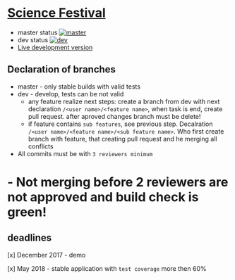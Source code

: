 # [Science Festival](https://science-festival.herokuapp.com/)
- master status [![master](https://travis-ci.org/Hubses/ScienceFestival.svg?branch=master)](https://travis-ci.org/Hubses/ScienceFestival)
- dev status [![dev](https://travis-ci.org/Hubses/ScienceFestival.svg?branch=dev)](https://travis-ci.org/Hubses/ScienceFestival)
- [Live development version](https://science-festival-dev.herokuapp.com/)
## Declaration of branches
- master - only stable builds with valid tests
- dev - develop, tests сan be not valid
  - any feature realize next steps: create a branch from dev with next declaration `/<user name>/<feature name>`, when task is end, create pull request. after aproved changes branch must be delete!
  - if feature contains `sub features`, see previous step. Decalration `/<user name>/<feature name>/<sub feature name>`. Who first create branch with feature, that creating pull request and he merging all conflicts
- All commits must be with `3 reviewers minimum`
# - Not merging before 2 reviewers are not approved and build check is green!
  
## deadlines

[x] December 2017 - demo

[x] May 2018 - stable application with `test coverage` more then 60%
